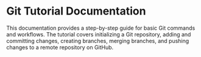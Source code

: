 # Git Tutorial Documentation

This documentation provides a step-by-step guide for basic Git commands and workflows. The tutorial covers initializing a Git repository, adding and committing changes, creating branches, merging branches, and pushing changes to a remote repository on GitHub.